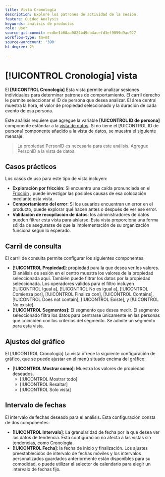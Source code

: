 ```yaml
---
title: Vista Cronología
description: Explore los patrones de actividad de la sesión.
feature: Guided Analysis
keywords: análisis de productos
role: User
source-git-commit: ecdbe1b68aa0824bd9db4acefd3ef9059d9ac927
workflow-type: tm+mt
source-wordcount: '390'
ht-degree: 2%

---
```


# [!UICONTROL Cronología] vista

El **[!UICONTROL Cronología]** Esta vista permite analizar sesiones individuales para determinar patrones de comportamiento. El carril derecho le permite seleccionar el ID de persona que desea analizar. El área central muestra la hora, el valor de propiedad seleccionado y la duración de cada evento de esa persona.

Este análisis requiere que agregue la variable **[!UICONTROL ID de persona]** componente estándar a la [vista de datos](/help/data-views/component-reference.md#optional). Si no tiene el [!UICONTROL ID de persona] componente añadido a la vista de datos, se muestra el siguiente mensaje:

> La propiedad PersonID es necesaria para este análisis. Agregue PersonID a la vista de datos.

## Casos prácticos

Los casos de uso para este tipo de vista incluyen:

* **Exploración por fricción**: Si encuentra una caída pronunciada en el [Fricción](friction.md) , puede investigar las posibles causas de esa colocación mediante esta vista.
* **Comportamiento del error**: Si los usuarios encuentran un error en el producto, puede explorar qué hacen antes o después de ver ese error.
* **Validación de recopilación de datos**: los administradores de datos pueden filtrar esta vista para aislarse. Esta vista proporciona una forma sólida de asegurarse de que la implementación de su organización funciona según lo esperado.

## Carril de consulta

El carril de consulta permite configurar los siguientes componentes:

* **[!UICONTROL Propiedad]**: propiedad para la que desea ver los valores. El análisis de sesión en el centro muestra los valores de la propiedad seleccionada aquí. También puede filtrar los datos por la propiedad seleccionada. Los operadores válidos para el filtro incluyen [!UICONTROL Igual a], [!UICONTROL No es igual a], [!UICONTROL Comienza por], [!UICONTROL Finaliza con], [!UICONTROL Contains], [!UICONTROL Does not contain], [!UICONTROL Existe], y [!UICONTROL No existe].
* **[!UICONTROL Segmentos]**: El segmento que desea medir. El segmento seleccionado filtra los datos para centrarse únicamente en las personas que coinciden con los criterios del segmento. Se admite un segmento para esta vista.

## Ajustes del gráfico

El [!UICONTROL Cronología] La vista ofrece la siguiente configuración de gráfico, que se puede ajustar en el menú situado encima del gráfico:

* **[!UICONTROL Mostrar como]**: Muestra los valores de propiedad deseados.
   * [!UICONTROL Mostrar todo]
   * [!UICONTROL Resaltar]
   * [!UICONTROL Solo vista]

## Intervalo de fechas

El intervalo de fechas deseado para el análisis. Esta configuración consta de dos componentes:

* **[!UICONTROL Intervalo]**: La granularidad de fecha por la que desea ver los datos de tendencia. Esta configuración no afecta a las vistas sin tendencias, como Cronología.
* **[!UICONTROL Fecha]**: la fecha de inicio y finalización. Los ajustes preestablecidos de intervalo de fechas móviles y los intervalos personalizados guardados anteriormente están disponibles para su comodidad, o puede utilizar el selector de calendario para elegir un intervalo de fechas fijo.
